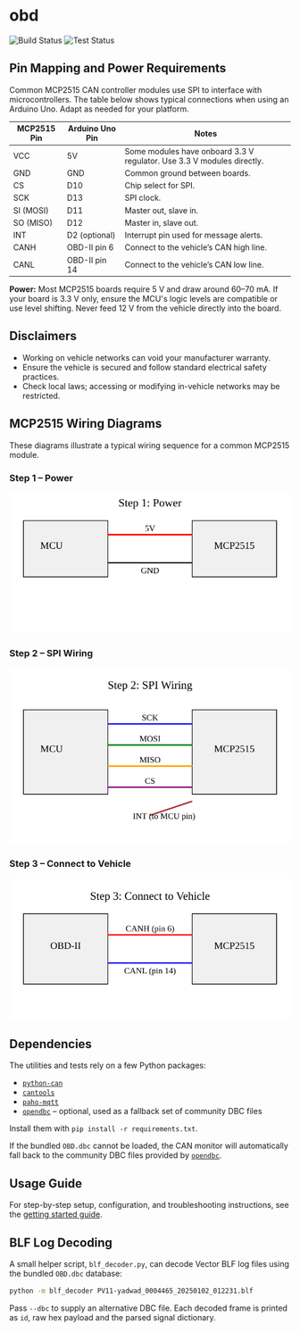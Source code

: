 # obd

![Build Status](https://img.shields.io/badge/build-passing-brightgreen)
![Test Status](https://img.shields.io/badge/tests-passing-brightgreen)

## Pin Mapping and Power Requirements

Common MCP2515 CAN controller modules use SPI to interface with microcontrollers.
The table below shows typical connections when using an Arduino Uno. Adapt as needed
for your platform.

| MCP2515 Pin | Arduino Uno Pin | Notes |
|-------------|-----------------|------|
| VCC         | 5V              | Some modules have onboard 3.3 V regulator. Use 3.3 V modules directly. |
| GND         | GND             | Common ground between boards. |
| CS          | D10             | Chip select for SPI. |
| SCK         | D13             | SPI clock. |
| SI (MOSI)   | D11             | Master out, slave in. |
| SO (MISO)   | D12             | Master in, slave out. |
| INT         | D2 (optional)   | Interrupt pin used for message alerts. |
| CANH        | OBD-II pin 6    | Connect to the vehicle’s CAN high line. |
| CANL        | OBD-II pin 14   | Connect to the vehicle’s CAN low line. |

**Power:** Most MCP2515 boards require 5 V and draw around 60–70 mA.
If your board is 3.3 V only, ensure the MCU's logic levels are compatible
or use level shifting. Never feed 12 V from the vehicle directly into the board.

## Disclaimers

- Working on vehicle networks can void your manufacturer warranty.
- Ensure the vehicle is secured and follow standard electrical safety practices.
- Check local laws; accessing or modifying in-vehicle networks may be restricted.

## MCP2515 Wiring Diagrams

These diagrams illustrate a typical wiring sequence for a common MCP2515 module.

### Step 1 – Power

![Step 1: Power](docs/mcp2515_step1_power.svg)

### Step 2 – SPI Wiring

![Step 2: SPI Wiring](docs/mcp2515_step2_spi.svg)

### Step 3 – Connect to Vehicle

![Step 3: Connect to Vehicle](docs/mcp2515_step3_can.svg)

## Dependencies

The utilities and tests rely on a few Python packages:

- [`python-can`](https://python-can.readthedocs.io/)
- [`cantools`](https://cantools.readthedocs.io/)
- [`paho-mqtt`](https://www.eclipse.org/paho/)
- [`opendbc`](https://github.com/commaai/opendbc) – optional, used as a fallback set of community DBC files

Install them with `pip install -r requirements.txt`.

If the bundled `OBD.dbc` cannot be loaded, the CAN monitor will
automatically fall back to the community DBC files provided by
[`opendbc`](https://github.com/commaai/opendbc).

## Usage Guide

For step-by-step setup, configuration, and troubleshooting instructions, see
the [getting started guide](docs/GETTING_STARTED.md).

## BLF Log Decoding

A small helper script, `blf_decoder.py`, can decode Vector BLF log files
using the bundled `OBD.dbc` database:

```bash
python -m blf_decoder PV11-yadwad_0004465_20250102_012231.blf
```

Pass `--dbc` to supply an alternative DBC file.  Each decoded frame is
printed as `id`, raw hex payload and the parsed signal dictionary.
